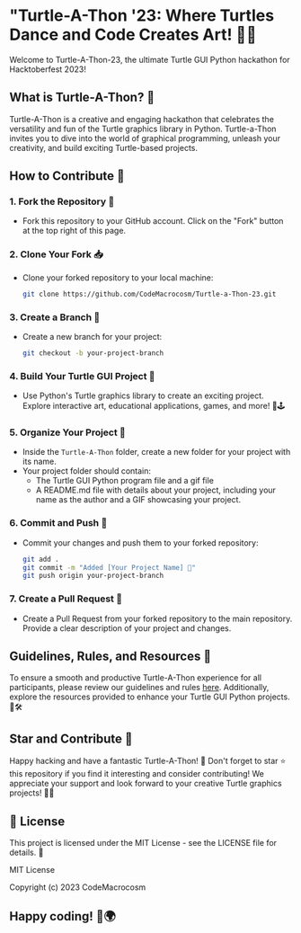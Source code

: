 # "Turtle-A-Thon '23: Where Turtles Dance and Code Creates Art! 🐢✨ 

Welcome to Turtle-A-Thon-23, the ultimate Turtle GUI Python hackathon for Hacktoberfest 2023!

## What is Turtle-A-Thon? 🐢
Turtle-A-Thon is a creative and engaging hackathon that celebrates the versatility and fun of the Turtle graphics library in Python. Turtle-a-Thon invites you to dive into the world of graphical programming, unleash your creativity, and build exciting Turtle-based projects.

## How to Contribute 📝

### 1. Fork the Repository 🍴
- Fork this repository to your GitHub account. Click on the "Fork" button at the top right of this page.

### 2. Clone Your Fork 📥
- Clone your forked repository to your local machine:
  ```bash
  git clone https://github.com/CodeMacrocosm/Turtle-a-Thon-23.git
  ```

### 3. Create a Branch 🌿
- Create a new branch for your project:
  ```bash
  git checkout -b your-project-branch
  ```

### 4. Build Your Turtle GUI Project 🚀
- Use Python's Turtle graphics library to create an exciting project. Explore interactive art, educational applications, games, and more! 🎨🕹️

### 5. Organize Your Project 📂
- Inside the `Turtle-A-Thon` folder, create a new folder for your project with its name.
- Your project folder should contain:
  - The Turtle GUI Python program file and a gif file
  - A README.md file with details about your project, including your name as the author and a GIF showcasing your project.

### 6. Commit and Push 🚢
- Commit your changes and push them to your forked repository:
  ```bash
  git add .
  git commit -m "Added [Your Project Name] 🚀"
  git push origin your-project-branch
  ```

### 7. Create a Pull Request 🌈
- Create a Pull Request from your forked repository to the main repository. Provide a clear description of your project and changes.

## Guidelines, Rules, and Resources 📜
To ensure a smooth and productive Turtle-A-Thon experience for all participants, please review our guidelines and rules [here](#link-to-guidelines-rules). Additionally, explore the resources provided to enhance your Turtle GUI Python projects. 📜🛠️

## Star and Contribute 🌟
Happy hacking and have a fantastic Turtle-A-Thon! 🎉 Don't forget to star ⭐ this repository if you find it interesting and consider contributing! We appreciate your support and look forward to your creative Turtle graphics projects! 🎨🐢

##  📄 License
This project is licensed under the MIT License - see the LICENSE file for details. 📜

MIT License

Copyright (c) 2023 CodeMacrocosm

##  Happy coding! 🚀🌍

